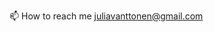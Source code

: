  📫 How to reach me juliavanttonen@gmail.com 

<!---
Perilyod/Perilyod is a ✨ special ✨ repository because its `README.md` (this file) appears on your GitHub profile.
You can click the Preview link to take a look at your changes.
--->
